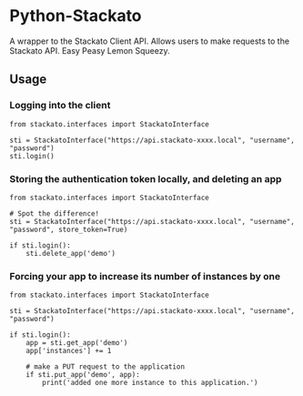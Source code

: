 Python-Stackato
===============

A wrapper to the Stackato Client API. Allows users to make requests to the Stackato API. Easy Peasy Lemon Squeezy.

## Usage

### Logging into the client

    from stackato.interfaces import StackatoInterface

    sti = StackatoInterface("https://api.stackato-xxxx.local", "username", "password")
    sti.login()

### Storing the authentication token locally, and deleting an app

    from stackato.interfaces import StackatoInterface

    # Spot the difference!
    sti = StackatoInterface("https://api.stackato-xxxx.local", "username", "password", store_token=True)
    
    if sti.login():
        sti.delete_app('demo')

### Forcing your app to increase its number of instances by one

    from stackato.interfaces import StackatoInterface

    sti = StackatoInterface("https://api.stackato-xxxx.local", "username", "password")

    if sti.login():
        app = sti.get_app('demo')
        app['instances'] += 1
        
        # make a PUT request to the application
        if sti.put_app('demo', app):
            print('added one more instance to this application.')
